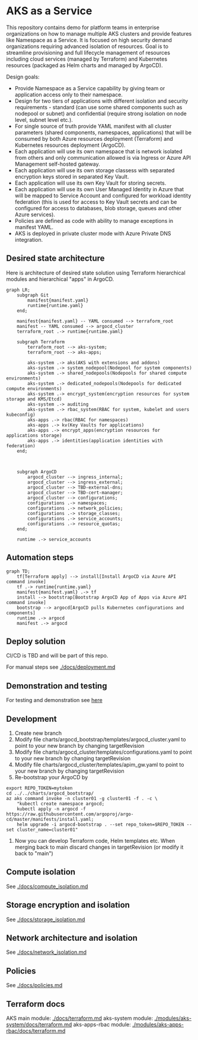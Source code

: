 # AKS as a Service
This repository contains demo for platform teams in enterprise organizations on how to manage multiple AKS clusters and provide features like Namespace as a Service. It is focused on high security demand organizations requiring advanced isolation of resources. Goal is to streamline provisioning and full lifecycle management of resources including cloud services (managed by Terraform) and Kubernetes resources (packaged as Helm charts and managed by ArgoCD).

Design goals:
- Provide Namespace as a Service capability by giving team or application access only to their namespace.
- Design for two tiers of applications with different isolation and security requirements - standard (can use some shared components such as nodepool or subnet) and confidential (require strong isolation on node level, subnet level etc.).
- For single source of truth provide YAML manifest with all cluster parameters (shared components, namespaces, applications) that will be consumed by both Azure resources deployment (Terraform) and Kubernetes resources deployment (ArgoCD).
- Each application will use its own namespace that is network isolated from others and only communication allowed is via Ingress or Azure API Management self-hosted gateway.
- Each application will use its own storage classess with separated encryption keys stored in separated Key Vault.
- Each application will use its own Key Vault for storing secrets.
- Each application will use its own User Managed Identity in Azure that will be mapped to Service Account and configured for workload identity federation (this is used for access to Key Vault secrets and can be configured for access to databases, blob storage, queues and other Azure services).
- Policies are defined as code with ability to manage exceptions in manifest YAML.
- AKS is deployed in private cluster mode with Azure Private DNS integration.

## Desired state architecture
Here is architecture of desired state solution using Terraform hierarchical modules and hierarchical "apps" in ArgoCD.

```mermaid
graph LR;
    subgraph Git
        manifest{manifest.yaml}
        runtime{runtime.yaml}
    end;

    manifest{manifest.yaml} -- YAML consumed --> terraform_root
    manifest -- YAML consumed --> argocd_cluster
    terraform_root .-> runtime{runtime.yaml}

    subgraph Terraform
        terraform_root --> aks-system;
        terraform_root --> aks-apps;

        aks-system .-> aks(AKS with extensions and addons)
        aks-system .-> system_nodepool(Nodepool for system components)
        aks-system .-> shared_nodepools(Nodepools for shared compute environments)
        aks-system .-> dedicated_nodepools(Nodepools for dedicated compute environments)
        aks-system .-> encrypt_system(encryption resources for system storage and KMS/Etcd)
        aks-system .-> auditing
        aks-system .-> rbac_system(RBAC for system, kubelet and users kubeconfig)
        aks-apps .-> rbac(RBAC for namespaces)
        aks-apps .-> kv(Key Vaults for applications)
        aks-apps .-> encrypt_apps(encryption resources for applications storage)
        aks-apps .-> identities(application identities with federation)
    end;

 

    subgraph ArgoCD
        argocd_cluster --> ingress_internal;
        argocd_cluster --> ingress_external;
        argocd_cluster --> TBD-external-dns;
        argocd_cluster --> TBD-cert-manager;
        argocd_cluster --> configurations;
        configurations .-> namespaces;
        configurations .-> network_policies;
        configurations .-> storage_classes;
        configurations .-> service_accounts;
        configurations .-> resource_quotas;
    end;

    runtime .-> service_accounts
```

## Automation steps
```mermaid
graph TD;
    tf[Terraform apply] --> install[Install ArgoCD via Azure API command invoke]
    tf .-> runtime{runtime.yaml}
    manifest{manifest.yaml} .-> tf
    install --> bootstrap[Bootstrap ArgoCD App of Apps via Azure API command invoke]
    bootstrap --> argocd[ArgoCD pulls Kubernetes configurations and components]
    runtime .-> argocd
    manifest .-> argocd
```

## Deploy solution
CI/CD is TBD and will be part of this repo.

For manual steps see [./docs/deployment.md](./docs/deployment.md)

## Demonstration and testing
For testing and demonstration see [here](demo_kube/README.md)

## Development
1. Create new branch
2. Modify file charts/argocd_bootstrap/templates/argocd_cluster.yaml to point to your new branch by changing targetRevision
3. Modify file charts/argocd_cluster/templates/configurations.yaml to point to your new branch by changing targetRevision
4. Modify file charts/argocd_cluster/templates/apim_gw.yaml to point to your new branch by changing targetRevision
5. Re-bootstrap your ArgoCD by
```
export REPO_TOKEN=mytoken
cd ../../charts/argocd_bootstrap/
az aks command invoke -n cluster01 -g cluster01 -f . -c \
    "kubectl create namespace argocd; 
    kubectl apply -n argocd -f https://raw.githubusercontent.com/argoproj/argo-cd/master/manifests/install.yaml; 
    helm upgrade -i argocd-bootstrap . --set repo_token=$REPO_TOKEN --set cluster_name=cluster01"
```
1. Now you can develop Terraform code, Helm templates etc. When merging back to main discard changes in targetRevision (or modify it back to "main")


## Compute isolation
See [./docs/compute_isolation.md](./docs/compute_isolation.md)

## Storage encryption and isolation
See [./docs/storage_isolation.md](./docs/storage_isolation.md)

## Network architecture and isolation
See [./docs/network_isolation.md](./docs/network_isolation.md)

## Policies
See [./docs/policies.md](./docs/policies.md)

## Terraform docs
AKS main module: [./docs/terraform.md](./docs/terraform.md)
aks-system module: [./modules/aks-system/docs/terraform.md](./modules/aks-system/docs/terraform.md)
aks-apps-rbac module: [./modules/aks-apps-rbac/docs/terraform.md](./modules/aks-apps-rbac/docs/terraform.md)